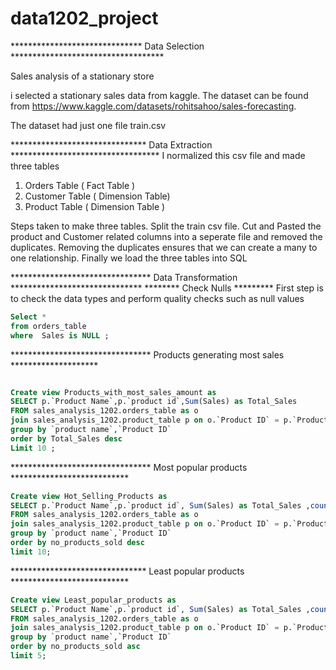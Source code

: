 # data1202_project
****************************** Data Selection ***********************************

Sales analysis of a stationary store

i selected a stationary sales data from kaggle.
The dataset can be found from https://www.kaggle.com/datasets/rohitsahoo/sales-forecasting. 

The dataset had just one file train.csv

******************************* Data Extraction **********************************
I normalized this csv file and made three tables

1) Orders Table ( Fact Table )
2) Customer Table ( Dimension Table)
3) Product Table ( Dimension Table )

Steps taken to make three tables. Split the train csv file. Cut and Pasted the product and Customer related columns into a seperate file and removed the duplicates. 
Removing the duplicates ensures that we can create a many to one relationship.
Finally we load the three tables into SQL

******************************** Data Transformation ******************************
******** Check Nulls *********
First step is to check the data types and perform quality checks such as null values 
```sql
Select *
from orders_table
where  Sales is NULL ;
```


******************************** Products generating most sales ********************
```sql

Create view Products_with_most_sales_amount as 
SELECT p.`Product Name`,p.`product id`,Sum(Sales) as Total_Sales 
FROM sales_analysis_1202.orders_table as o
join sales_analysis_1202.product_table p on o.`Product ID` = p.`Product ID`
group by `product name`,`Product ID`
order by Total_Sales desc
Limit 10 ;

```

********************************  Most popular products  ***************************
```sql
Create view Hot_Selling_Products as 
SELECT p.`Product Name`,p.`product id`, Sum(Sales) as Total_Sales ,count(o.`Product ID`) as no_products_sold
FROM sales_analysis_1202.orders_table as o
join sales_analysis_1202.product_table p on o.`Product ID` = p.`Product ID`
group by `product name`,`Product ID`
order by no_products_sold desc
limit 10;
```

*******************************  Least popular products  ***************************
```sql
Create view Least_popular_products as 
SELECT p.`Product Name`,p.`product id`, Sum(Sales) as Total_Sales ,count(o.`Product ID`) as no_products_sold
FROM sales_analysis_1202.orders_table as o
join sales_analysis_1202.product_table p on o.`Product ID` = p.`Product ID`
group by `product name`,`Product ID`
order by no_products_sold asc
limit 5;
```


